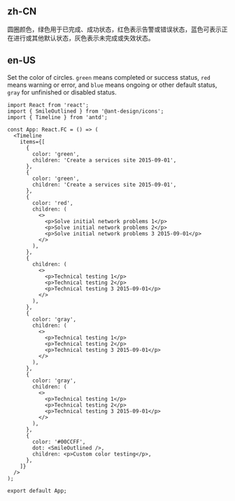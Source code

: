 ## zh-CN

圆圈颜色，绿色用于已完成、成功状态，红色表示告警或错误状态，蓝色可表示正在进行或其他默认状态，灰色表示未完成或失效状态。

## en-US

Set the color of circles. `green` means completed or success status, `red` means warning or error, and `blue` means ongoing or other default status, `gray` for unfinished or disabled status.
```tsx
import React from 'react';
import { SmileOutlined } from '@ant-design/icons';
import { Timeline } from 'antd';

const App: React.FC = () => (
  <Timeline
    items={[
      {
        color: 'green',
        children: 'Create a services site 2015-09-01',
      },
      {
        color: 'green',
        children: 'Create a services site 2015-09-01',
      },
      {
        color: 'red',
        children: (
          <>
            <p>Solve initial network problems 1</p>
            <p>Solve initial network problems 2</p>
            <p>Solve initial network problems 3 2015-09-01</p>
          </>
        ),
      },
      {
        children: (
          <>
            <p>Technical testing 1</p>
            <p>Technical testing 2</p>
            <p>Technical testing 3 2015-09-01</p>
          </>
        ),
      },
      {
        color: 'gray',
        children: (
          <>
            <p>Technical testing 1</p>
            <p>Technical testing 2</p>
            <p>Technical testing 3 2015-09-01</p>
          </>
        ),
      },
      {
        color: 'gray',
        children: (
          <>
            <p>Technical testing 1</p>
            <p>Technical testing 2</p>
            <p>Technical testing 3 2015-09-01</p>
          </>
        ),
      },
      {
        color: '#00CCFF',
        dot: <SmileOutlined />,
        children: <p>Custom color testing</p>,
      },
    ]}
  />
);

export default App;
```
